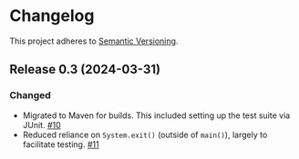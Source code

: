 # Changelog

This project adheres to [Semantic
Versioning](https://semver.org/spec/v2.0.0.html).

## Release 0.3 (2024-03-31)
### Changed
- Migrated to Maven for builds. This included setting up the test
  suite via JUnit. [#10](https://github.com/paulhoadley/pal/issues/10)
- Reduced reliance on `System.exit()` (outside of `main()`), largely
  to facilitate
  testing. [#11](https://github.com/paulhoadley/pal/issues/11)
